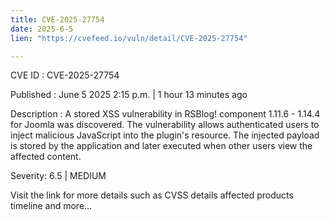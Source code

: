 ```yaml
---
title: CVE-2025-27754
date: 2025-6-5
lien: "https://cvefeed.io/vuln/detail/CVE-2025-27754"

---
```


CVE ID : CVE-2025-27754

Published :  June 5
2025
2:15 p.m. | 1 hour
13 minutes ago

Description : A stored XSS vulnerability in RSBlog! component 1.11.6 - 1.14.4 for Joomla was discovered. The vulnerability allows authenticated users to inject malicious JavaScript into the plugin's resource. The injected payload is stored by the application and later executed when other users view the affected content.

Severity: 6.5 | MEDIUM

Visit the link for more details
such as CVSS details
affected products
timeline
and more...
